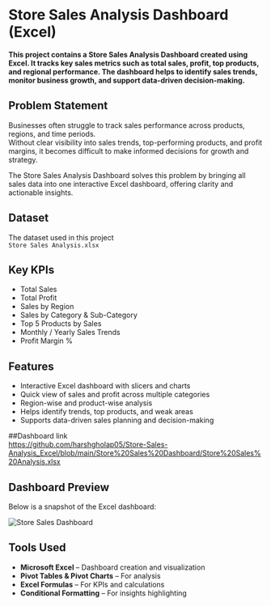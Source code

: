# Store Sales Analysis Dashboard (Excel)

**This project contains a Store Sales Analysis Dashboard created using Excel. It tracks key sales metrics such as total sales, profit, top products, and regional performance. The dashboard helps to identify sales trends, monitor business growth, and support data-driven decision-making.**



## Problem Statement
Businesses often struggle to track sales performance across products, regions, and time periods.  
Without clear visibility into sales trends, top-performing products, and profit margins, it becomes difficult to make informed decisions for growth and strategy.  

The Store Sales Analysis Dashboard solves this problem by bringing all sales data into one interactive Excel dashboard, offering clarity and actionable insights. 

## Dataset
The dataset used in this project  
`Store Sales Analysis.xlsx`  
 

## Key KPIs
- Total Sales  
- Total Profit  
- Sales by Region  
- Sales by Category & Sub-Category  
- Top 5 Products by Sales  
- Monthly / Yearly Sales Trends  
- Profit Margin %  


## Features
- Interactive Excel dashboard with slicers and charts  
- Quick view of sales and profit across multiple categories  
- Region-wise and product-wise analysis  
- Helps identify trends, top products, and weak areas  
- Supports data-driven sales planning and decision-making
  
##Dashboard link  
https://github.com/harshgholap05/Store-Sales-Analysis_Excel/blob/main/Store%20Sales%20Dashboard/Store%20Sales%20Analysis.xlsx


## Dashboard Preview
Below is a snapshot of the Excel dashboard:  

![Store Sales Dashboard](images/dashboard.png)  

## Tools Used
- **Microsoft Excel** – Dashboard creation and visualization  
- **Pivot Tables & Pivot Charts** – For analysis  
- **Excel Formulas** – For KPIs and calculations  
- **Conditional Formatting** – For insights highlighting  

